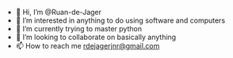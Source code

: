 - 👋 Hi, I’m @Ruan-de-Jager
- 👀 I’m interested in anything to do using software and computers
- 🌱 I’m currently trying to master python
- 💞️ I’m looking to collaborate on basically anything
- 📫 How to reach me rdejagerjnr@gmail.com

<!---
Ruan-de-Jager/Ruan-de-Jager is a ✨ special ✨ repository because its `README.md` (this file) appears on your GitHub profile.
You can click the Preview link to take a look at your changes.
--->
